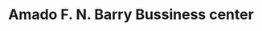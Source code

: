 ---
title: "Amado F. N. Barry Bussiness center"
url: /zwedru/amado-f-n-barry-bussiness-center/
shop: convenience
---